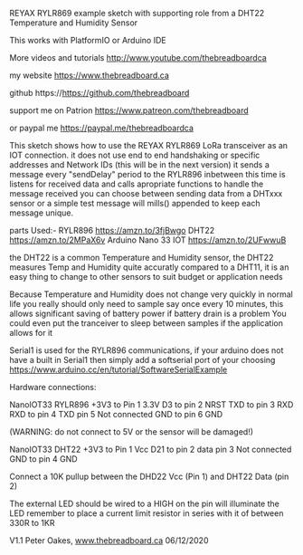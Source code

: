  REYAX RYLR869 example sketch with supporting role from a DHT22 Temperature and Humidity Sensor
 
 This works with PlatformIO or Arduino IDE

More videos and tutorials http://www.youtube.com/thebreadboardca

my website                https://www.thebreadboard.ca

github                    https://https://github.com/thebreadboard

support me on Patrion     https://www.patreon.com/thebreadboard

or paypal me              https://paypal.me/thebreadboardca

  This sketch shows how to use the REYAX RYLR869 LoRa transceiver
  as an IOT connection. it does not use end to end handshaking
  or specific addresses and Network IDs (this will be in the next version)
  it sends a message every "sendDelay" period to the RYLR896
  inbetween this time is listens for received data and calls apropriate 
  functions to handle the message received
  you can choose between sending data from a DHTxxx sensor or a simple 
  test message will mills() appended to keep each message unique.
  
  parts Used:-
  RYLR896             https://amzn.to/3fjBwgo
  DHT22               https://amzn.to/2MPaX6v
  Arduino Nano 33 IOT https://amzn.to/2UFwwuB


  the DHT22 is a common Temperature and Humidity sensor, the DHT22 measures Temp and Humidity
  quite accuratly compared to a DHT11, it is an easy thing to change to other sensors to suit budget
  or application needs

  Because Temperature and Humidity does not change very quickly in normal life
  you really should only need to sample say once every 10 minutes, this allows
  significant saving of battery power if battery drain is a problem
  You could even put the tranceiver to sleep between samples if the application allows for it

  Serial1 is used for the RYLR896 communications, if your arduino does not have a built in Serial1
  then simply add a softserial port of your choosing https://www.arduino.cc/en/tutorial/SoftwareSerialExample

  Hardware connections:

  NanoIOT33   RYLR896
  +3V3  to Pin 1 3.3V
  D3    to pin 2 NRST
  TXD   to pin 3 RXD
  RXD   to pin 4 TXD
         pin 5 Not connected
  GND   to pin 6 GND

  (WARNING: do not connect to 5V or the sensor will be damaged!)

  NanoIOT33   DHT22
  +3V3  to Pin 1 Vcc
  D21   to pin 2 data
         pin 3 Not connected
  GND   to pin 4 GND

  Connect a 10K pullup between the DHD22 Vcc (Pin 1) and DHT22 Data (pin 2)

  The external LED should be wired to a HIGH on the pin will illuminate the LED
  remember to place a current limit resistor in series with it of between 330R to 1KR

  V1.1 Peter Oakes, www.thebreadboard.ca 06/12/2020
